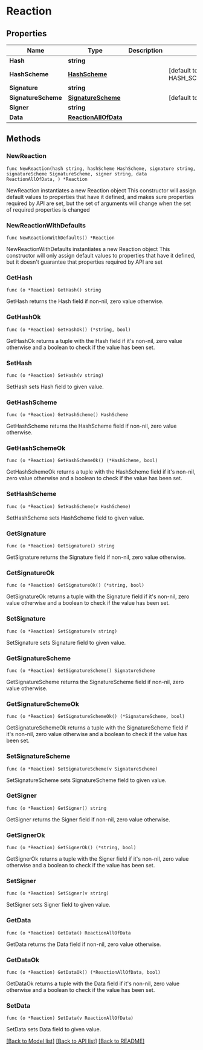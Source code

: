 # Reaction

## Properties

Name | Type | Description | Notes
------------ | ------------- | ------------- | -------------
**Hash** | **string** |  | 
**HashScheme** | [**HashScheme**](HashScheme.md) |  | [default to HASH_SCHEME_BLAKE3]
**Signature** | **string** |  | 
**SignatureScheme** | [**SignatureScheme**](SignatureScheme.md) |  | [default to ED25519]
**Signer** | **string** |  | 
**Data** | [**ReactionAllOfData**](ReactionAllOfData.md) |  | 

## Methods

### NewReaction

`func NewReaction(hash string, hashScheme HashScheme, signature string, signatureScheme SignatureScheme, signer string, data ReactionAllOfData, ) *Reaction`

NewReaction instantiates a new Reaction object
This constructor will assign default values to properties that have it defined,
and makes sure properties required by API are set, but the set of arguments
will change when the set of required properties is changed

### NewReactionWithDefaults

`func NewReactionWithDefaults() *Reaction`

NewReactionWithDefaults instantiates a new Reaction object
This constructor will only assign default values to properties that have it defined,
but it doesn't guarantee that properties required by API are set

### GetHash

`func (o *Reaction) GetHash() string`

GetHash returns the Hash field if non-nil, zero value otherwise.

### GetHashOk

`func (o *Reaction) GetHashOk() (*string, bool)`

GetHashOk returns a tuple with the Hash field if it's non-nil, zero value otherwise
and a boolean to check if the value has been set.

### SetHash

`func (o *Reaction) SetHash(v string)`

SetHash sets Hash field to given value.


### GetHashScheme

`func (o *Reaction) GetHashScheme() HashScheme`

GetHashScheme returns the HashScheme field if non-nil, zero value otherwise.

### GetHashSchemeOk

`func (o *Reaction) GetHashSchemeOk() (*HashScheme, bool)`

GetHashSchemeOk returns a tuple with the HashScheme field if it's non-nil, zero value otherwise
and a boolean to check if the value has been set.

### SetHashScheme

`func (o *Reaction) SetHashScheme(v HashScheme)`

SetHashScheme sets HashScheme field to given value.


### GetSignature

`func (o *Reaction) GetSignature() string`

GetSignature returns the Signature field if non-nil, zero value otherwise.

### GetSignatureOk

`func (o *Reaction) GetSignatureOk() (*string, bool)`

GetSignatureOk returns a tuple with the Signature field if it's non-nil, zero value otherwise
and a boolean to check if the value has been set.

### SetSignature

`func (o *Reaction) SetSignature(v string)`

SetSignature sets Signature field to given value.


### GetSignatureScheme

`func (o *Reaction) GetSignatureScheme() SignatureScheme`

GetSignatureScheme returns the SignatureScheme field if non-nil, zero value otherwise.

### GetSignatureSchemeOk

`func (o *Reaction) GetSignatureSchemeOk() (*SignatureScheme, bool)`

GetSignatureSchemeOk returns a tuple with the SignatureScheme field if it's non-nil, zero value otherwise
and a boolean to check if the value has been set.

### SetSignatureScheme

`func (o *Reaction) SetSignatureScheme(v SignatureScheme)`

SetSignatureScheme sets SignatureScheme field to given value.


### GetSigner

`func (o *Reaction) GetSigner() string`

GetSigner returns the Signer field if non-nil, zero value otherwise.

### GetSignerOk

`func (o *Reaction) GetSignerOk() (*string, bool)`

GetSignerOk returns a tuple with the Signer field if it's non-nil, zero value otherwise
and a boolean to check if the value has been set.

### SetSigner

`func (o *Reaction) SetSigner(v string)`

SetSigner sets Signer field to given value.


### GetData

`func (o *Reaction) GetData() ReactionAllOfData`

GetData returns the Data field if non-nil, zero value otherwise.

### GetDataOk

`func (o *Reaction) GetDataOk() (*ReactionAllOfData, bool)`

GetDataOk returns a tuple with the Data field if it's non-nil, zero value otherwise
and a boolean to check if the value has been set.

### SetData

`func (o *Reaction) SetData(v ReactionAllOfData)`

SetData sets Data field to given value.



[[Back to Model list]](../README.md#documentation-for-models) [[Back to API list]](../README.md#documentation-for-api-endpoints) [[Back to README]](../README.md)


